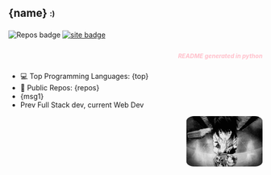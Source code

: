## {name} <sub><sup>:)</sup></sub>
 
<p class="center">
    <img alt="Repos badge" src="https://img.shields.io/badge/Public%20Repos-{repos}-pink">
    <a href="https://rjvhome.vercel.app/">
    <img alt="site badge" src="https://img.shields.io/badge/Site%20-{site}-pink">
    </a>
</p>

<h5 align="right">
<sub><font color="pink">README generated in python</font></sub>
</h5>

- 💻 Top Programming Languages: {top}
- 📝 Public Repos: {repos}
- {msg1}
- Prev Full Stack dev, current Web Dev
<img alt="L" src="media/L.gif" style=" border-radius: 10%;width: 30%; height: auto; float:right;"> 